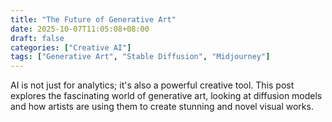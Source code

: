```yaml
---
title: "The Future of Generative Art"
date: 2025-10-07T11:05:08+08:00
draft: false
categories: ["Creative AI"]
tags: ["Generative Art", "Stable Diffusion", "Midjourney"]
---
```


AI is not just for analytics; it's also a powerful creative tool. This post explores the fascinating world of generative art, looking at diffusion models and how artists are using them to create stunning and novel visual works.